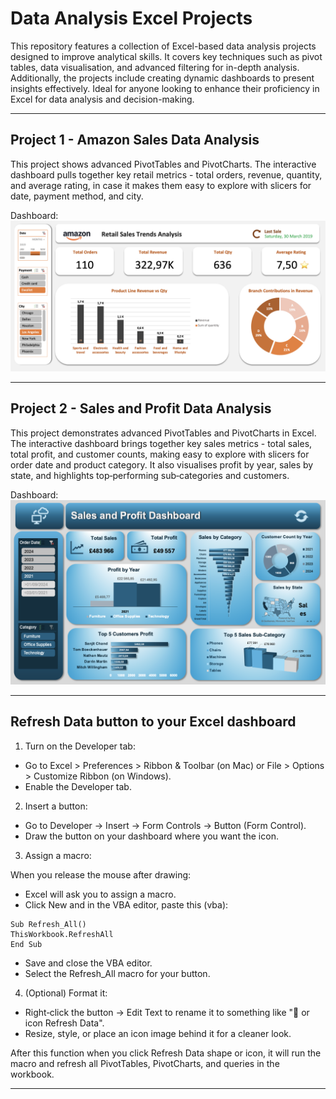 # Data Analysis Excel Projects

This repository features a collection of Excel-based data analysis projects designed to improve analytical skills. It covers key techniques such as pivot tables, data visualisation, and advanced filtering for in-depth analysis. Additionally, the projects include creating dynamic dashboards to present insights effectively. Ideal for anyone looking to enhance their proficiency in Excel for data analysis and decision-making.

-------

## Project 1 - Amazon Sales Data Analysis

This project shows advanced PivotTables and PivotCharts. The interactive dashboard pulls together key retail metrics - total orders, revenue, quantity, and average rating, in case it makes them easy to explore with slicers for date, payment method, and city. 
   
Dashboard: ![amazon](https://github.com/valerijarudjko/data-analysis-xlsx-projects/blob/main/amazon_sales_analysis/Amazon%20Sales%20Interactive%20Dashboard.png)

-----
## Project 2 - Sales and Profit Data Analysis

This project demonstrates advanced PivotTables and PivotCharts in Excel. The interactive dashboard brings together key sales metrics - total sales, total profit, and customer counts, making easy to explore with slicers for order date and product category. It also visualises profit by year, sales by state, and highlights top‑performing sub‑categories and customers.


Dashboard: ![sales](https://github.com/valerijarudjko/data-analysis-xlsx-projects/blob/main/sales_profit_analysis/sales_profit_dashboard.png)

------
## Refresh Data button to your Excel dashboard 

1. Turn on the Developer tab:

- Go to Excel > Preferences > Ribbon & Toolbar (on Mac) or File > Options > Customize Ribbon (on Windows).
- Enable the Developer tab.
  
2. Insert a button:
- Go to Developer → Insert → Form Controls → Button (Form Control).
- Draw the button on your dashboard where you want the icon.
  
3. Assign a macro:

When you release the mouse after drawing:
- Excel will ask you to assign a macro.
- Click New and in the VBA editor, paste this (vba):

```vba
Sub Refresh_All()
ThisWorkbook.RefreshAll
End Sub
```
- Save and close the VBA editor.
- Select the Refresh_All macro for your button.

4. (Optional) Format it:

- Right‑click the button → Edit Text to rename it to something like "🔄 or icon Refresh Data".
- Resize, style, or place an icon image behind it for a cleaner look.

After this function when you click Refresh Data shape or icon, it will run the macro and refresh all PivotTables, PivotCharts, and queries in the workbook.

-----
